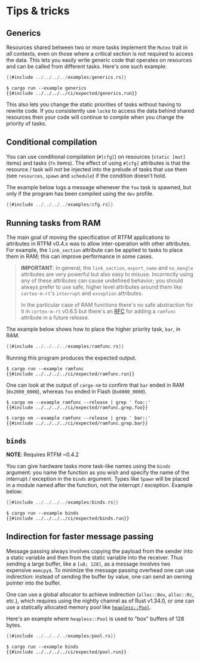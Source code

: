# Tips & tricks

## Generics

Resources shared between two or more tasks implement the `Mutex` trait in *all*
contexts, even on those where a critical section is not required to access the
data. This lets you easily write generic code that operates on resources and can
be called from different tasks. Here's one such example:

``` rust
{{#include ../../../../examples/generics.rs}}
```

``` console
$ cargo run --example generics
{{#include ../../../../ci/expected/generics.run}}
```

This also lets you change the static priorities of tasks without having to
rewrite code. If you consistently use `lock`s to access the data behind shared
resources then your code will continue to compile when you change the priority
of tasks.

## Conditional compilation

You can use conditional compilation (`#[cfg]`) on resources (`static [mut]`
items) and tasks (`fn` items). The effect of using `#[cfg]` attributes is that
the resource / task will *not* be injected into the prelude of tasks that use
them (see `resources`, `spawn` and `schedule`) if the condition doesn't hold.

The example below logs a message whenever the `foo` task is spawned, but only if
the program has been compiled using the `dev` profile.

``` rust
{{#include ../../../../examples/cfg.rs}}
```

## Running tasks from RAM

The main goal of moving the specification of RTFM applications to attributes in
RTFM v0.4.x was to allow inter-operation with other attributes. For example, the
`link_section` attribute can be applied to tasks to place them in RAM; this can
improve performance in some cases.

> **IMPORTANT**: In general, the `link_section`, `export_name` and `no_mangle`
> attributes are very powerful but also easy to misuse. Incorrectly using any of
> these attributes can cause undefined behavior; you should always prefer to use
> safe, higher level attributes around them like `cortex-m-rt`'s `interrupt` and
> `exception` attributes.
>
> In the particular case of RAM functions there's no
> safe abstraction for it in `cortex-m-rt` v0.6.5 but there's an [RFC] for
> adding a `ramfunc` attribute in a future release.

[RFC]: https://github.com/rust-embedded/cortex-m-rt/pull/100

The example below shows how to place the higher priority task, `bar`, in RAM.

``` rust
{{#include ../../../../examples/ramfunc.rs}}
```

Running this program produces the expected output.

``` console
$ cargo run --example ramfunc
{{#include ../../../../ci/expected/ramfunc.run}}
```

One can look at the output of `cargo-nm` to confirm that `bar` ended in RAM
(`0x2000_0000`), whereas `foo` ended in Flash (`0x0000_0000`).

``` console
$ cargo nm --example ramfunc --release | grep ' foo::'
{{#include ../../../../ci/expected/ramfunc.grep.foo}}
```

``` console
$ cargo nm --example ramfunc --release | grep ' bar::'
{{#include ../../../../ci/expected/ramfunc.grep.bar}}
```

## `binds`

**NOTE**: Requires RTFM ~0.4.2

You can give hardware tasks more task-like names using the `binds` argument: you
name the function as you wish and specify the name of the interrupt / exception
in the `binds` argument. Types like `Spawn` will be placed in a module named
after the function, not the interrupt / exception. Example below:

``` rust
{{#include ../../../../examples/binds.rs}}
```
``` console
$ cargo run --example binds
{{#include ../../../../ci/expected/binds.run}}
```

## Indirection for faster message passing

Message passing always involves copying the payload from the sender into a
static variable and then from the static variable into the receiver. Thus
sending a large buffer, like a `[u8; 128]`, as a message involves two expensive
`memcpy`s. To minimize the message passing overhead one can use indirection:
instead of sending the buffer by value, one can send an owning pointer into the
buffer.

One can use a global allocator to achieve indirection (`alloc::Box`,
`alloc::Rc`, etc.), which requires using the nightly channel as of Rust v1.34.0,
or one can use a statically allocated memory pool like [`heapless::Pool`].

[`heapless::Pool`]: https://docs.rs/heapless/0.4.3/heapless/pool/index.html

Here's an example where `heapless::Pool` is used to "box" buffers of 128 bytes.

``` rust
{{#include ../../../../examples/pool.rs}}
```
``` console
$ cargo run --example binds
{{#include ../../../../ci/expected/pool.run}}
```
